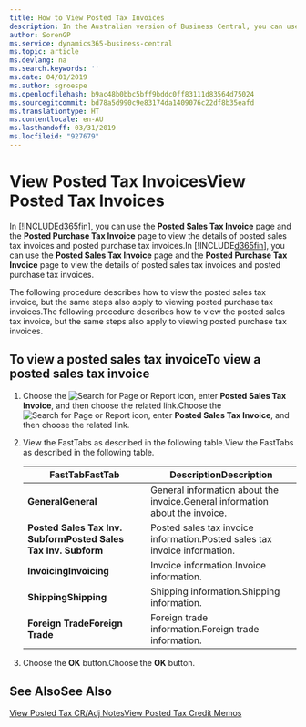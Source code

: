 ```yaml
---
title: How to View Posted Tax Invoices
description: In the Australian version of Business Central, you can use the Posted Sales Tax Invoice page and the Posted Purchase Tax Invoice page to view the details of posted sales tax invoices and posted purchase tax invoices.
author: SorenGP
ms.service: dynamics365-business-central
ms.topic: article
ms.devlang: na
ms.search.keywords: ''
ms.date: 04/01/2019
ms.author: sgroespe
ms.openlocfilehash: b9ac48b0bbc5bff9bddc0ff83111d83564d75024
ms.sourcegitcommit: bd78a5d990c9e83174da1409076c22df8b35eafd
ms.translationtype: HT
ms.contentlocale: en-AU
ms.lasthandoff: 03/31/2019
ms.locfileid: "927679"
---
```

# <a name="view-posted-tax-invoices"></a><span data-ttu-id="60367-103">View Posted Tax Invoices</span><span class="sxs-lookup"><span data-stu-id="60367-103">View Posted Tax Invoices</span></span>
<span data-ttu-id="60367-104">In [!INCLUDE[d365fin](../../includes/d365fin_md.md)], you can use the **Posted Sales Tax Invoice** page and the **Posted Purchase Tax Invoice** page to view the details of posted sales tax invoices and posted purchase tax invoices.</span><span class="sxs-lookup"><span data-stu-id="60367-104">In [!INCLUDE[d365fin](../../includes/d365fin_md.md)], you can use the **Posted Sales Tax Invoice** page and the **Posted Purchase Tax Invoice** page to view the details of posted sales tax invoices and posted purchase tax invoices.</span></span>  

<span data-ttu-id="60367-105">The following procedure describes how to view the posted sales tax invoice, but the same steps also apply to viewing posted purchase tax invoices.</span><span class="sxs-lookup"><span data-stu-id="60367-105">The following procedure describes how to view the posted sales tax invoice, but the same steps also apply to viewing posted purchase tax invoices.</span></span>  

## <a name="to-view-a-posted-sales-tax-invoice"></a><span data-ttu-id="60367-106">To view a posted sales tax invoice</span><span class="sxs-lookup"><span data-stu-id="60367-106">To view a posted sales tax invoice</span></span>  

1.  <span data-ttu-id="60367-107">Choose the ![Search for Page or Report](../../media/ui-search/search_small.png "Search for Page or Report icon") icon, enter **Posted Sales Tax Invoice**, and then choose the related link.</span><span class="sxs-lookup"><span data-stu-id="60367-107">Choose the ![Search for Page or Report](../../media/ui-search/search_small.png "Search for Page or Report icon") icon, enter **Posted Sales Tax Invoice**, and then choose the related link.</span></span>  
2.  <span data-ttu-id="60367-108">View the FastTabs as described in the following table.</span><span class="sxs-lookup"><span data-stu-id="60367-108">View the FastTabs as described in the following table.</span></span>  

    |<span data-ttu-id="60367-109">FastTab</span><span class="sxs-lookup"><span data-stu-id="60367-109">FastTab</span></span>|<span data-ttu-id="60367-110">Description</span><span class="sxs-lookup"><span data-stu-id="60367-110">Description</span></span>|  
    |-------------|---------------------------------------|  
    |<span data-ttu-id="60367-111">**General**</span><span class="sxs-lookup"><span data-stu-id="60367-111">**General**</span></span>|<span data-ttu-id="60367-112">General information about the invoice.</span><span class="sxs-lookup"><span data-stu-id="60367-112">General information about the invoice.</span></span>|  
    |<span data-ttu-id="60367-113">**Posted Sales Tax Inv. Subform**</span><span class="sxs-lookup"><span data-stu-id="60367-113">**Posted Sales Tax Inv. Subform**</span></span>|<span data-ttu-id="60367-114">Posted sales tax invoice information.</span><span class="sxs-lookup"><span data-stu-id="60367-114">Posted sales tax invoice information.</span></span>|  
    |<span data-ttu-id="60367-115">**Invoicing**</span><span class="sxs-lookup"><span data-stu-id="60367-115">**Invoicing**</span></span>|<span data-ttu-id="60367-116">Invoice information.</span><span class="sxs-lookup"><span data-stu-id="60367-116">Invoice information.</span></span>|  
    |<span data-ttu-id="60367-117">**Shipping**</span><span class="sxs-lookup"><span data-stu-id="60367-117">**Shipping**</span></span>|<span data-ttu-id="60367-118">Shipping information.</span><span class="sxs-lookup"><span data-stu-id="60367-118">Shipping information.</span></span>|  
    |<span data-ttu-id="60367-119">**Foreign Trade**</span><span class="sxs-lookup"><span data-stu-id="60367-119">**Foreign Trade**</span></span>|<span data-ttu-id="60367-120">Foreign trade information.</span><span class="sxs-lookup"><span data-stu-id="60367-120">Foreign trade information.</span></span>|  

3.  <span data-ttu-id="60367-121">Choose the **OK** button.</span><span class="sxs-lookup"><span data-stu-id="60367-121">Choose the **OK** button.</span></span>  

## <a name="see-also"></a><span data-ttu-id="60367-122">See Also</span><span class="sxs-lookup"><span data-stu-id="60367-122">See Also</span></span>  
 [<span data-ttu-id="60367-123">View Posted Tax CR/Adj Notes</span><span class="sxs-lookup"><span data-stu-id="60367-123">View Posted Tax Credit Memos</span></span>](how-to-view-posted-tax-credit-memos.md)
